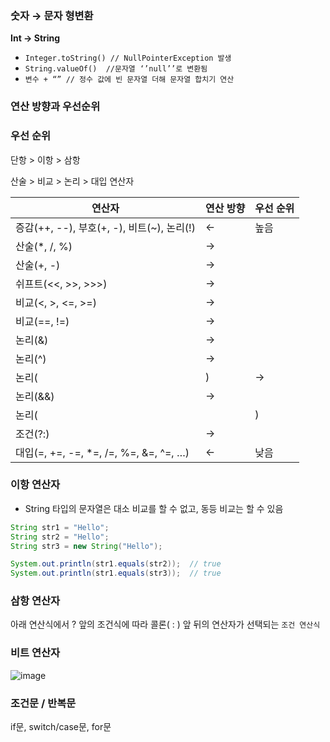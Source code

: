 ### 숫자 → 문자 형변환

**Int → String**

- `Integer.toString() // NullPointerException 발생`
- `String.valueOf()  //문자열 ‘’null’’로 변환됨`
- `변수 + “” // 정수 값에 빈 문자열 더해 문자열 합치기 연산`

### 연산 방향과 우선순위

### 우선 순위

단항 > 이항 > 삼항

산술 > 비교 > 논리 > 대입 연산자

| 연산자 | 연산 방향 | 우선 순위 |
| --- | --- | --- |
| 증감(++, --), 부호(+, -), 비트(~), 논리(!) | ← | 높음 |
| 산술(*, /, %) | → |  |
| 산술(+, -) | → |  |
| 쉬프트(<<, >>, >>>) | → |  |
| 비교(<, >, <=, >=) | → |  |
| 비교(==, !=) | → |  |
| 논리(&) | → |  |
| 논리(^) | → |  |
| 논리(|) | → |  |
| 논리(&&) | → |  |
| 논리(||) | → |  |
| 조건(?:) | → |  |
| 대입(=, +=, -=, *=, /=, %=, &=, ^=, …) | ← | 낮음 |

### 이항 연산자

- String 타입의 문자열은 대소 비교를 할 수 없고, 동등 비교는 할 수 있음

```java
String str1 = "Hello";
String str2 = "Hello";
String str3 = new String("Hello");

System.out.println(str1.equals(str2));  // true
System.out.println(str1.equals(str3));  // true
```

### 삼항 연산자

아래 연산식에서 ? 앞의 조건식에 따라 콜론( : ) 앞 뒤의 연산자가 선택되는 `조건 연산식`

### 비트 연산자 
![image](https://github.com/githyuniiee/EST-TIL/assets/109260733/5b5654c6-96d5-4720-b02f-e51ebf90dfb1)

### 조건문 / 반복문

if문, switch/case문, for문
